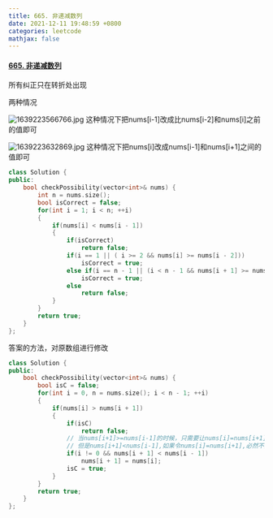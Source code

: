 ```yaml
---
title: 665. 非递减数列
date: 2021-12-11 19:48:59 +0800
categories: leetcode
mathjax: false
---
```

#### [665. 非递减数列](https://leetcode-cn.com/problems/non-decreasing-array/)

所有纠正只在转折处出现

两种情况

![1639223566766.jpg](https://image.cinte.cc/2021/12/11/f9b4d9dc8a4f2.jpg)
这种情况下把nums[i-1]改成比nums[i-2]和nums[i]之前的值即可

![1639223632869.jpg](https://image.cinte.cc/2021/12/11/9ad94243ea80a.jpg)
这种情况下把nums[i]改成nums[i-1]和nums[i+1]之间的值即可

```c++
class Solution {
public:
    bool checkPossibility(vector<int>& nums) {
        int n = nums.size();
        bool isCorrect = false;
        for(int i = 1; i < n; ++i)
        {
            if(nums[i] < nums[i - 1])
            {
                if(isCorrect)
                    return false;
                if(i == 1 || ( i >= 2 && nums[i] >= nums[i - 2]))
                    isCorrect = true;
                else if(i == n - 1 || (i < n - 1 && nums[i + 1] >= nums[i - 1]))
                    isCorrect = true;
                else
                    return false;
            }
        }
        return true;
    }
};
```

答案的方法，对原数组进行修改

```c++
class Solution {
public:
    bool checkPossibility(vector<int>& nums) {
        bool isC = false;
        for(int i = 0, n = nums.size(); i < n - 1; ++i)
        {
            if(nums[i] > nums[i + 1])
            {
                if(isC)
                    return false;
                // 当nums[i+1]>=nums[i-1]的时候，只需要让nums[i]=nums[i+1]或者nums[i+1]=nums[i],则无论如何都能成立,所以这里不动的话对后面没有影响
                // 但是nums[i+1]<nums[i-1],如果令nums[i]=nums[i+1],必然不成立，所以需要让nums[i+1]=nums[i]
                if(i != 0 && nums[i + 1] < nums[i - 1])
                    nums[i + 1] = nums[i];
                isC = true;
            }
        }
        return true;
    }
};
```


